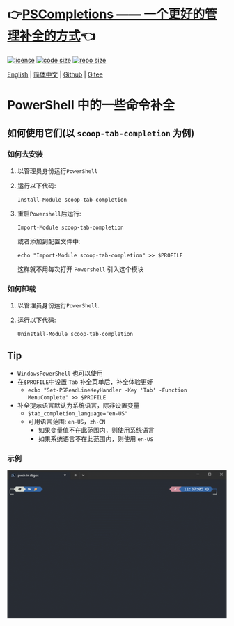 # 👉[PSCompletions —— 一个更好的管理补全的方式](https://github.com/abgox/PSCompletions 'PSCompletions')👈

[![license](https://img.shields.io/github/license/abgox/PS-completions)](https://github.com/abgox/PS-completions/blob/main/LICENSE)
[![code size](https://img.shields.io/github/languages/code-size/abgox/PS-completions.svg)](https://img.shields.io/github/languages/code-size/abgox/PS-completions.svg)
[![repo size](https://img.shields.io/github/repo-size/abgox/PS-completions.svg)](https://img.shields.io/github/repo-size/abgox/PS-completions.svg)

<p align="left">
<a href="README.md">English</a> |
<a href="README-CN.md">简体中文</a> |
<a href="https://github.com/abgox/PS-completions">Github</a> |
<a href="https://gitee.com/abgox/PS-completions">Gitee</a>
</p>

# PowerShell 中的一些命令补全

## 如何使用它们(以 `scoop-tab-completion` 为例)

### 如何去安装

1. 以管理员身份运行`PowerShell`

2. 运行以下代码:

    ```pwsh
    Install-Module scoop-tab-completion
    ```

3. 重启`Powershell`后运行:

    ```pwsh
    Import-Module scoop-tab-completion
    ```

    或者添加到配置文件中:

    ```pwsh
    echo "Import-Module scoop-tab-completion" >> $PROFILE
    ```

    这样就不用每次打开 `Powershell` 引入这个模块

### 如何卸载

1. 以管理员身份运行`PowerShell`.
2. 运行以下代码:

    ```pwsh
    Uninstall-Module scoop-tab-completion
    ```

## Tip

-   `WindowsPowerShell` 也可以使用
-   在`$PROFILE`中设置 `Tab` 补全菜单后，补全体验更好
    -   `echo "Set-PSReadLineKeyHandler -Key 'Tab' -Function MenuComplete" >> $PROFILE`
-   补全提示语言默认为系统语言，除非设置变量
    -   `$tab_completion_language="en-US"`
    -   可用语言范围: `en-US`，`zh-CN`
        -   如果变量值不在此范围内，则使用系统语言
        -   如果系统语言不在此范围内，则使用 `en-US`

### 示例

![scoop demo](./scoop-tab-completion-demo.gif)
